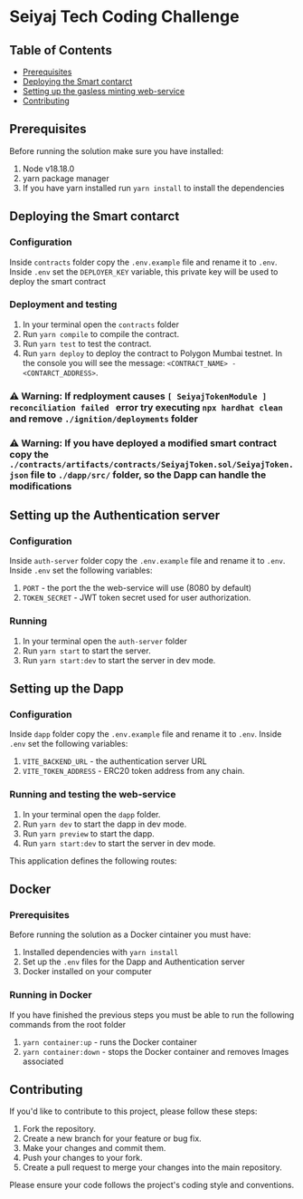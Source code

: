 # Seiyaj Tech Coding Challenge

## Table of Contents

- [Prerequisites](#prerequisites)
- [Deploying the Smart contarct](#deploying-the-defaultnft)
- [Setting up the gasless minting web-service](#setting-up-the-gasless-minting-web-service)
- [Contributing](#contributing)

## Prerequisites

Before running the solution make sure you have installed:

1. Node v18.18.0
2. yarn package manager
3. If you have yarn installed run `yarn install` to install the dependencies 

## Deploying the Smart contarct

### Configuration

Inside `contracts` folder copy the `.env.example` file and rename it to `.env`.
Inside `.env` set the `DEPLOYER_KEY` variable, this private key will be used to deploy the smart contract 

### Deployment and testing

1. In your terminal open the `contracts` folder
2. Run `yarn compile` to compile the contract.
3. Run `yarn test` to test the contract.
4. Run `yarn deploy` to deploy the contract to Polygon Mumbai testnet. In the console you will see the message: `<CONTRACT_NAME> - <CONTARCT_ADDRESS>`.

### ⚠️ Warning: If redployment causes `[ SeiyajTokenModule ] reconciliation failed ` error try executing `npx hardhat clean` and remove `./ignition/deployments` folder
### ⚠️ Warning: If you have deployed a modified smart contract copy the `./contracts/artifacts/contracts/SeiyajToken.sol/SeiyajToken.json` file to `./dapp/src/` folder, so the Dapp can handle the modifications

## Setting up the Authentication server

### Configuration

Inside `auth-server` folder copy the `.env.example` file and rename it to `.env`.
Inside `.env` set the following variables:

1.  `PORT` - the port the the web-service will use (8080 by default)
2.  `TOKEN_SECRET` - JWT token secret used for user authorization.

### Running

1. In your terminal open the `auth-server` folder
2. Run `yarn start` to start the server.
3. Run `yarn start:dev` to start the server in dev mode.

## Setting up the Dapp

### Configuration

Inside `dapp` folder copy the `.env.example` file and rename it to `.env`.
Inside `.env` set the following variables:

1.  `VITE_BACKEND_URL` - the authentication server URL
2.  `VITE_TOKEN_ADDRESS` - ERC20 token address from any chain.

### Running and testing the web-service

1. In your terminal open the `dapp` folder.
2. Run `yarn dev` to start the dapp in dev mode.
3. Run `yarn preview` to start the dapp.
4. Run `yarn start:dev` to start the server in dev mode.

This application defines the following routes:

## Docker
### Prerequisites

Before running the solution as a Docker cintainer you must have:

1. Installed dependencies with `yarn install` 
2. Set up  the `.env` files for the Dapp and Authentication server
3. Docker installed on your computer

### Running in Docker
If you have finished the previous steps you must be able to run the following commands from the root folder 

1. `yarn container:up` - runs the Docker container
2. `yarn container:down` - stops the Docker container and removes Images associated

## Contributing

If you'd like to contribute to this project, please follow these steps:

1. Fork the repository.
2. Create a new branch for your feature or bug fix.
3. Make your changes and commit them.
4. Push your changes to your fork.
5. Create a pull request to merge your changes into the main repository.

Please ensure your code follows the project's coding style and conventions.
